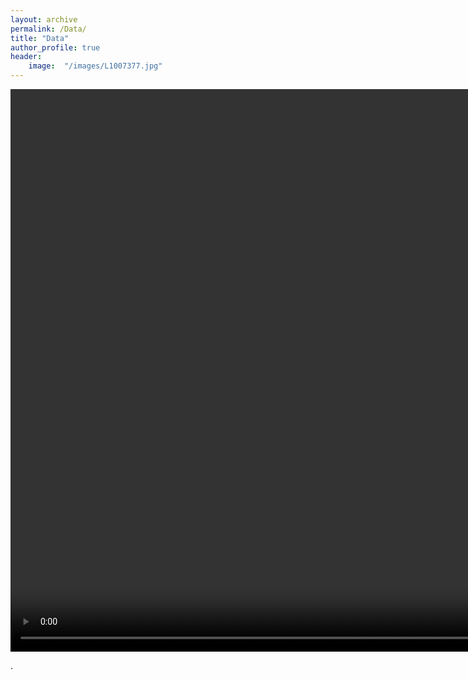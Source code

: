 ```yaml
---
layout: archive
permalink: /Data/
title: "Data"
author_profile: true
header:
	image:  "/images/L1007377.jpg"
---
```

<html>
  <head>
    <title>Title of the document</title>
  </head>
  <body>
    <video src="/images/bw_disparity.mp4" width="1020" height="900" controls preload>  </video>
    <p>.</p>
  </body>
</html>
 